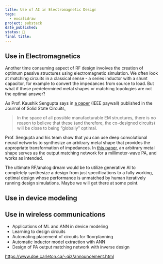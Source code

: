 ```yaml
---
title: Use of AI in Electromagnetic Design
tags:
  - excalidraw
project: substack
date_published: 
status: 🚧
final title:
---
```

## Use in Electromagnetics

Another time consuming aspect of RF design involves the creation of optimum passive structures using electromagnetic simulation. We often look at matching circuits in a classical sense - a series inductor with a shunt capacitor, for example to convert the impedances from source to load. But what if these predetermined metal shapes or matching topologies are not the optimal answer? 

As Prof. Kaushik Sengupta says in [a paper](https://ieeexplore.ieee.org/abstract/document/10136184/references#references) (IEEE paywall) published in the Journal of Solid State Circuits,

> In the space of all possible manufacturable EM structures, there is no reason to believe that these (and therefore, the co-designed circuits) will be close to being “globally” optimal.

Prof. Sengupta and his team show that you can use deep convolutional neural networks to synthesize an arbitrary metal shape that provides the appropriate transformation of impedances. In [this paper](https://www.researchgate.net/profile/Zheng-Liu-108/publication/360427205_Deep_Learning-Enabled_Inverse_Design_of_30-94_GHz_P_sat3_dB_SiGe_PA_Supporting_Concurrent_Multiband_Operation_at_Multi-Gbs/links/62758ee6973bbb29cc67bce5/Deep-Learning-Enabled-Inverse-Design-of-30-94-GHz-P-sat-3-dB-SiGe-PA-Supporting-Concurrent-Multiband-Operation-at-Multi-Gb-s.pdf), an arbitrary metal shape serves as the output matching network for a millimeter-wave PA, and works as intended.

The ultimate RF/analog dream would be to utilize generative AI to completely synthesize a design from just specifications to a fully working, optimal design whose performance is unmatched by human iteratively running design simulations. Maybe we will get there at some point.

## Use in device modeling

## Use in wireless communications


- Applications of ML and ANN in device modeling
- Learning to design circuits 
- Automating placement of circuits for floorplanning
- Automatic inductor model extraction with ANN
- Design of PA output matching network with inverse design

https://www.doe.carleton.ca/~qjz/announcement.html